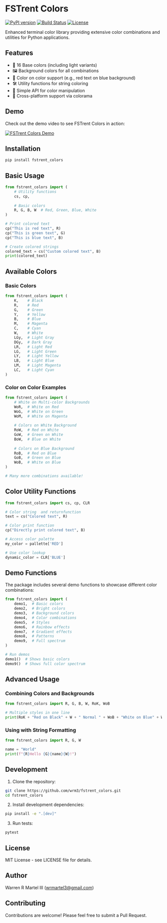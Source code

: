 # FSTrent Colors

[![PyPI version](https://badge.fury.io/py/fstrent_colors.svg)](https://badge.fury.io/py/fstrent_colors)
[![Build Status](https://github.com/wrm3/fstrent_colors/actions/workflows/publish.yml/badge.svg)](https://github.com/wrm3/fstrent_colors/actions)
[![License](https://img.shields.io/github/license/wrm3/fstrent_colors)](https://github.com/wrm3/fstrent_colors/blob/main/LICENSE)

Enhanced terminal color library providing extensive color combinations and utilities for Python applications.



## Features

- 🎨 16 Base colors (including light variants)
- 🖼️ Background colors for all combinations
- 🌈 Color on color support (e.g., red text on blue background)
- 🛠️ Utility functions for string coloring
- 📝 Simple API for color manipulation
- 🔧 Cross-platform support via colorama

## Demo

Check out the demo video to see FSTrent Colors in action:

[![FSTrent Colors Demo](https://img.youtube.com/vi/I_0jq4ZSAE8/0.jpg)](https://youtu.be/I_0jq4ZSAE8)

## Installation

```bash
pip install fstrent_colors
```

## Basic Usage

```python
from fstrent_colors import (
    # Utility functions
    cs, cp,
    
    # Basic colors
    R, G, B, W  # Red, Green, Blue, White
)

# Print colored text
cp("This is red text", R)
cp("This is green text", G)
cp("This is blue text", B)

# Create colored strings
colored_text = cs("Custom colored text", B)
print(colored_text)
```

## Available Colors

### Basic Colors
```python
from fstrent_colors import (
    K,    # Black
    R,    # Red
    G,    # Green
    Y,    # Yellow
    B,    # Blue
    M,    # Magenta
    C,    # Cyan
    W,    # White
    LGy,  # Light Gray
    DGy,  # Dark Gray
    LR,   # Light Red
    LG,   # Light Green
    LY,   # Light Yellow
    LB,   # Light Blue
    LM,   # Light Magenta
    LC,   # Light Cyan
)
```

### Color on Color Examples

```python
from fstrent_colors import (
    # White on Multi-color Backgrounds
    WoR,  # White on Red
    WoG,  # White on Green
    WoM,  # White on Magenta
    
    # Colors on White Background
    RoW,  # Red on White
    GoW,  # Green on White
    BoW,  # Blue on White
    
    # Colors on Blue Background
    RoB,  # Red on Blue
    GoB,  # Green on Blue
    WoB,  # White on Blue
)

# Many more combinations available!
```

## Color Utility Functions

```python
from fstrent_colors import cs, cp, CLR

# Color string  and returnfunction
text = cs("Colored text", R)

# Color print function
cp("Directly print colored text", B)

# Access color palette
my_color = pallette['RED']

# Use color lookup
dynamic_color = CLR['BLUE']
```

## Demo Functions

The package includes several demo functions to showcase different color combinations:

```python
from fstrent_colors import (
    demo1,  # Basic colors
    demo2,  # Bright colors
    demo3,  # Background colors
    demo4,  # Color combinations
    demo5,  # Styles
    demo6,  # Rainbow effects
    demo7,  # Gradient effects
    demo8,  # Patterns
    demo9,  # Full spectrum
)

# Run demos
demo1()  # Shows basic colors
demo9()  # Shows full color spectrum
```

## Advanced Usage

### Combining Colors and Backgrounds

```python
from fstrent_colors import R, G, B, W, RoK, WoB

# Multiple styles in one line
print(RoK + "Red on Black" + W + " Normal " + WoB + "White on Blue" + W)
```

### Using with String Formatting

```python
from fstrent_colors import R, G, W

name = "World"
print(f"{R}Hello {G}{name}{W}!")
```

## Development

1. Clone the repository:
```bash
git clone https://github.com/wrm3/fstrent_colors.git
cd fstrent_colors
```

2. Install development dependencies:
```bash
pip install -e ".[dev]"
```

3. Run tests:
```bash
pytest
```

## License

MIT License - see LICENSE file for details.

## Author

Warren R Martel III (wrmartel3@gmail.com)

## Contributing

Contributions are welcome! Please feel free to submit a Pull Request.
